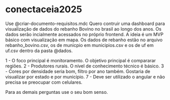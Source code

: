 # conectaceia2025

Use @criar-documento-requisitos.mdc 
Quero contruir uma dashboard para visualização de dados do rebanho Bovino no brasil ao longo dos anos. Os dados serão incialmente acessados no próprio frontend. A ideia é um MVP básico com visualização em mapa. Os dados de rebanho estão no arquivo rebanho_bovino.csv, os de municpio em municipios.csv e os de uf em uf.csv dentro da pasta @dados.


1 - O foco principal é monitoramento. O objetivo principal é compararar regiões.
2 - Produtores rurais. O nível de conhecimento técnico é básico.
3 - Cores por densidade seria bom, filtro por ano também. Gostaria de visualizar por estado e por município.
7 - Deve ser utilizado o angular e não precisa se preocupar com celulares.

Para as demais perguntas use o seu bom senso.